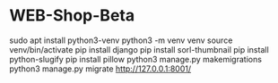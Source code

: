 # WEB-Shop-Beta
sudo apt install python3-venv
python3 -m venv venv
source venv/bin/activate
pip install django
pip install sorl-thumbnail
pip install python-slugify
pip install pillow
python3 manage.py makemigrations
python3 manage.py migrate
http://127.0.0.1:8001/ 